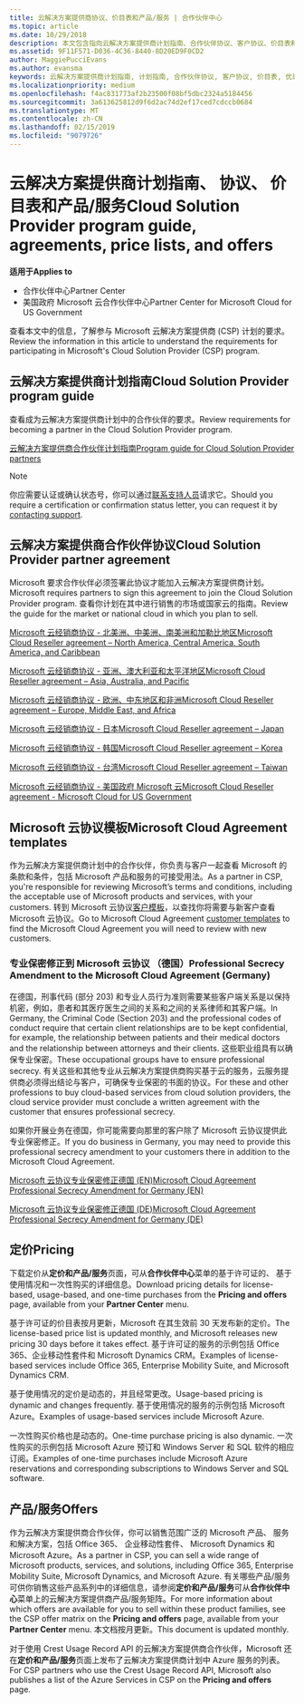 ```yaml
---
title: 云解决方案提供商协议、价目表和产品/服务 | 合作伙伴中心
ms.topic: article
ms.date: 10/29/2018
description: 本文包含指向云解决方案提供商计划指南、合作伙伴协议、客户协议、价目表和产品/服务的链接。
ms.assetid: 9F11F571-D036-4C36-8440-8D20ED9F0CD2
author: MaggiePucciEvans
ms.author: evansma
keywords: 云解决方案提供商计划指南, 计划指南, 合作伙伴协议, 客户协议, 价目表, 优惠
ms.localizationpriority: medium
ms.openlocfilehash: f4ac831773af2b23500f08bf5dbc2324a5184456
ms.sourcegitcommit: 3a613625812d9f6d2ac74d2ef17ced7cdccb0684
ms.translationtype: MT
ms.contentlocale: zh-CN
ms.lasthandoff: 02/15/2019
ms.locfileid: "9079726"
---
```

# <a name="cloud-solution-provider-program-guide-agreements-price-lists-and-offers"></a><span data-ttu-id="c2a7d-104">云解决方案提供商计划指南、 协议、 价目表和产品/服务</span><span class="sxs-lookup"><span data-stu-id="c2a7d-104">Cloud Solution Provider program guide, agreements, price lists, and offers</span></span>

**<span data-ttu-id="c2a7d-105">适用于</span><span class="sxs-lookup"><span data-stu-id="c2a7d-105">Applies to</span></span>**

-  <span data-ttu-id="c2a7d-106">合作伙伴中心</span><span class="sxs-lookup"><span data-stu-id="c2a7d-106">Partner Center</span></span>
-  <span data-ttu-id="c2a7d-107">美国政府 Microsoft 云合作伙伴中心</span><span class="sxs-lookup"><span data-stu-id="c2a7d-107">Partner Center for Microsoft Cloud for US Government</span></span>


<span data-ttu-id="c2a7d-108">查看本文中的信息，了解参与 Microsoft 云解决方案提供商 (CSP) 计划的要求。</span><span class="sxs-lookup"><span data-stu-id="c2a7d-108">Review the information in this article to understand the requirements for participating in Microsoft's Cloud Solution Provider (CSP) program.</span></span> 

## <a name="cloud-solution-provider-program-guide"></a><span data-ttu-id="c2a7d-109">云解决方案提供商计划指南</span><span class="sxs-lookup"><span data-stu-id="c2a7d-109">Cloud Solution Provider program guide</span></span>


<span data-ttu-id="c2a7d-110">查看成为云解决方案提供商计划中的合作伙伴的要求。</span><span class="sxs-lookup"><span data-stu-id="c2a7d-110">Review requirements for becoming a partner in the Cloud Solution Provider program.</span></span>

[<span data-ttu-id="c2a7d-111">云解决方案提供商合作伙伴计划指南</span><span class="sxs-lookup"><span data-stu-id="c2a7d-111">Program guide for Cloud Solution Provider partners</span></span>](http://go.microsoft.com/fwlink/p/?LinkId=617100)

>[!Note]
><span data-ttu-id="c2a7d-112">你应需要认证或确认状态号，你可以通过[联系支持人员](https://partner.microsoft.com/pcv/servicerequests/create)请求它。</span><span class="sxs-lookup"><span data-stu-id="c2a7d-112">Should you require a certification or confirmation status letter, you can request it by [contacting support](https://partner.microsoft.com/pcv/servicerequests/create).</span></span>

## <a name="cloud-solution-provider-partner-agreement"></a><span data-ttu-id="c2a7d-113">云解决方案提供商合作伙伴协议</span><span class="sxs-lookup"><span data-stu-id="c2a7d-113">Cloud Solution Provider partner agreement</span></span>

<span data-ttu-id="c2a7d-114">Microsoft 要求合作伙伴必须签署此协议才能加入云解决方案提供商计划。</span><span class="sxs-lookup"><span data-stu-id="c2a7d-114">Microsoft requires partners to sign this agreement to join the Cloud Solution Provider program.</span></span> <span data-ttu-id="c2a7d-115">查看你计划在其中进行销售的市场或国家云的指南。</span><span class="sxs-lookup"><span data-stu-id="c2a7d-115">Review the guide for the market or national cloud in which you plan to sell.</span></span>

[<span data-ttu-id="c2a7d-116">Microsoft 云经销商协议 - 北美洲、中美洲、南美洲和加勒比地区</span><span class="sxs-lookup"><span data-stu-id="c2a7d-116">Microsoft Cloud Reseller agreement – North America, Central America, South America, and Caribbean</span></span>](http://download.microsoft.com/download/2/C/8/2C8CAC17-FCE7-4F51-9556-4D77C7022DF5/MCRA2018_AOC_ENG_Sep2018_CR.pdf)

[<span data-ttu-id="c2a7d-117">Microsoft 云经销商协议 - 亚洲、澳大利亚和太平洋地区</span><span class="sxs-lookup"><span data-stu-id="c2a7d-117">Microsoft Cloud Reseller agreement – Asia, Australia, and Pacific</span></span>](http://download.microsoft.com/download/2/C/8/2C8CAC17-FCE7-4F51-9556-4D77C7022DF5/MCRA2018_APOC_ENG_Mar2019_CR.pdf)



[<span data-ttu-id="c2a7d-118">Microsoft 云经销商协议 - 欧洲、中东地区和非洲</span><span class="sxs-lookup"><span data-stu-id="c2a7d-118">Microsoft Cloud Reseller agreement – Europe, Middle East, and Africa</span></span>](http://download.microsoft.com/download/2/C/8/2C8CAC17-FCE7-4F51-9556-4D77C7022DF5/MCRA2018_EOC_ENG_Sep2018_CR.pdf)

[<span data-ttu-id="c2a7d-119">Microsoft 云经销商协议 - 日本</span><span class="sxs-lookup"><span data-stu-id="c2a7d-119">Microsoft Cloud Reseller agreement – Japan</span></span>](http://download.microsoft.com/download/2/C/8/2C8CAC17-FCE7-4F51-9556-4D77C7022DF5/MCRA2018_JPN_ENG_Sep2018_CR.pdf)

[<span data-ttu-id="c2a7d-120">Microsoft 云经销商协议 - 韩国</span><span class="sxs-lookup"><span data-stu-id="c2a7d-120">Microsoft Cloud Reseller agreement – Korea</span></span>](http://download.microsoft.com/download/2/C/8/2C8CAC17-FCE7-4F51-9556-4D77C7022DF5/MCRA2018_KOR_ENG_Sep2018_CR.pdf)

[<span data-ttu-id="c2a7d-121">Microsoft 云经销商协议 - 台湾</span><span class="sxs-lookup"><span data-stu-id="c2a7d-121">Microsoft Cloud Reseller agreement – Taiwan</span></span>](http://download.microsoft.com/download/2/C/8/2C8CAC17-FCE7-4F51-9556-4D77C7022DF5/MCRA2018_TAI_ENG_Sep2018_CR.pdf)

[<span data-ttu-id="c2a7d-122">Microsoft 云经销商协议 - 美国政府 Microsoft 云</span><span class="sxs-lookup"><span data-stu-id="c2a7d-122">Microsoft Cloud Reseller agreement - Microsoft Cloud for US Government</span></span>](http://download.microsoft.com/download/2/C/8/2C8CAC17-FCE7-4F51-9556-4D77C7022DF5/MCRA2018_AOC_USGCC_ENG_Feb2019_CR.pdf)


## <a name="microsoft-cloud-agreement-templates"></a><span data-ttu-id="c2a7d-123">Microsoft 云协议模板</span><span class="sxs-lookup"><span data-stu-id="c2a7d-123">Microsoft Cloud Agreement templates</span></span>

<span data-ttu-id="c2a7d-124">作为云解决方案提供商计划中的合作伙伴，你负责与客户一起查看 Microsoft 的条款和条件，包括 Microsoft 产品和服务的可接受用法。</span><span class="sxs-lookup"><span data-stu-id="c2a7d-124">As a partner in CSP, you're responsible for reviewing Microsoft’s terms and conditions, including the acceptable use of Microsoft products and services, with your customers.</span></span> <span data-ttu-id="c2a7d-125">转到 Microsoft 云协议[客户模板](agreements.md)，以查找你将需要与新客户查看 Microsoft 云协议。</span><span class="sxs-lookup"><span data-stu-id="c2a7d-125">Go to Microsoft Cloud Agreement [customer templates](agreements.md) to find the Microsoft Cloud Agreement you will need to review with new customers.</span></span> 




### <a name="professional-secrecy-amendment-to-the-microsoft-cloud-agreement-germany"></a><span data-ttu-id="c2a7d-126">专业保密修正到 Microsoft 云协议 （德国）</span><span class="sxs-lookup"><span data-stu-id="c2a7d-126">Professional Secrecy Amendment to the Microsoft Cloud Agreement (Germany)</span></span>

<span data-ttu-id="c2a7d-127">在德国，刑事代码 (部分 203) 和专业人员行为准则需要某些客户端关系是以保持机密，例如，患者和其医疗医生之间的关系和之间的关系律师和其客户端。</span><span class="sxs-lookup"><span data-stu-id="c2a7d-127">In Germany, the Criminal Code (Section 203) and the professional codes of conduct require that certain client relationships are to be kept confidential, for example, the relationship between patients and their medical doctors and the relationship between attorneys and their clients.</span></span> <span data-ttu-id="c2a7d-128">这些职业组具有以确保专业保密。</span><span class="sxs-lookup"><span data-stu-id="c2a7d-128">These occupational groups have to ensure professional secrecy.</span></span> <span data-ttu-id="c2a7d-129">有关这些和其他专业从云解决方案提供商购买基于云的服务，云服务提供商必须得出结论与客户，可确保专业保密的书面的协议。</span><span class="sxs-lookup"><span data-stu-id="c2a7d-129">For these and other professions to buy cloud-based services from cloud solution providers, the cloud service provider must conclude a written agreement with the customer that ensures professional secrecy.</span></span> 

<span data-ttu-id="c2a7d-130">如果你开展业务在德国，你可能需要向那里的客户除了 Microsoft 云协议提供此专业保密修正。</span><span class="sxs-lookup"><span data-stu-id="c2a7d-130">If you do business in Germany, you may need to provide this professional secrecy amendment to your customers there in addition to the Microsoft Cloud Agreement.</span></span>

[<span data-ttu-id="c2a7d-131">Microsoft 云协议专业保密修正德国 (EN)</span><span class="sxs-lookup"><span data-stu-id="c2a7d-131">Microsoft Cloud Agreement Professional Secrecy Amendment for Germany (EN)</span></span>](https://go.microsoft.com/fwlink/?linkid=2030827&clcid=0x409)

[<span data-ttu-id="c2a7d-132">Microsoft 云协议专业保密修正德国 (DE)</span><span class="sxs-lookup"><span data-stu-id="c2a7d-132">Microsoft Cloud Agreement Professional Secrecy Amendment for Germany (DE)</span></span>](https://go.microsoft.com/fwlink/?linkid=2030827&clcid=0x407)


## <a name="pricing"></a><span data-ttu-id="c2a7d-133">定价</span><span class="sxs-lookup"><span data-stu-id="c2a7d-133">Pricing</span></span>


<span data-ttu-id="c2a7d-134">下载定价从**定价和产品/服务**页面，可从**合作伙伴中心**菜单的基于许可证的、 基于使用情况和一次性购买的详细信息。</span><span class="sxs-lookup"><span data-stu-id="c2a7d-134">Download pricing details for license-based, usage-based, and one-time purchases from the **Pricing and offers** page, available from your **Partner Center** menu.</span></span> 

<span data-ttu-id="c2a7d-135">基于许可证的价目表按月更新，Microsoft 在其生效前 30 天发布新的定价。</span><span class="sxs-lookup"><span data-stu-id="c2a7d-135">The license-based price list is updated monthly, and Microsoft releases new pricing 30 days before it takes effect.</span></span> <span data-ttu-id="c2a7d-136">基于许可证的服务的示例包括 Office 365、企业移动性套件和 Microsoft Dynamics CRM。</span><span class="sxs-lookup"><span data-stu-id="c2a7d-136">Examples of license-based services include Office 365, Enterprise Mobility Suite, and Microsoft Dynamics CRM.</span></span> 

<span data-ttu-id="c2a7d-137">基于使用情况的定价是动态的，并且经常更改。</span><span class="sxs-lookup"><span data-stu-id="c2a7d-137">Usage-based pricing is dynamic and changes frequently.</span></span> <span data-ttu-id="c2a7d-138">基于使用情况的服务的示例包括 Microsoft Azure。</span><span class="sxs-lookup"><span data-stu-id="c2a7d-138">Examples of usage-based services include Microsoft Azure.</span></span>

<span data-ttu-id="c2a7d-139">一次性购买价格也是动态的。</span><span class="sxs-lookup"><span data-stu-id="c2a7d-139">One-time purchase pricing is also dynamic.</span></span> <span data-ttu-id="c2a7d-140">一次性购买的示例包括 Microsoft Azure 预订和 Windows Server 和 SQL 软件的相应订阅。</span><span class="sxs-lookup"><span data-stu-id="c2a7d-140">Examples of one-time purchases include Microsoft Azure reservations and corresponding subscriptions to Windows Server and SQL software.</span></span> 


## <a name="offers"></a><span data-ttu-id="c2a7d-141">产品/服务</span><span class="sxs-lookup"><span data-stu-id="c2a7d-141">Offers</span></span>


<span data-ttu-id="c2a7d-142">作为云解决方案提供商合作伙伴，你可以销售范围广泛的 Microsoft 产品、 服务和解决方案，包括 Office 365、 企业移动性套件、 Microsoft Dynamics 和 Microsoft Azure。</span><span class="sxs-lookup"><span data-stu-id="c2a7d-142">As a partner in CSP, you can sell a wide range of Microsoft products, services, and solutions, including Office 365, Enterprise Mobility Suite, Microsoft Dynamics, and Microsoft Azure.</span></span> <span data-ttu-id="c2a7d-143">有关哪些产品/服务可供你销售这些产品系列中的详细信息，请参阅**定价和产品/服务**可从**合作伙伴中心**菜单上的云解决方案提供商产品/服务矩阵。</span><span class="sxs-lookup"><span data-stu-id="c2a7d-143">For more information about which offers are available for you to sell within these product families, see the CSP offer matrix on the **Pricing and offers** page, available from your **Partner Center** menu.</span></span> <span data-ttu-id="c2a7d-144">本文档按月更新。</span><span class="sxs-lookup"><span data-stu-id="c2a7d-144">This document is updated monthly.</span></span>

<span data-ttu-id="c2a7d-145">对于使用 Crest Usage Record API 的云解决方案提供商合作伙伴，Microsoft 还在**定价和产品/服务**页面上发布了云解决方案提供商计划中 Azure 服务的列表。</span><span class="sxs-lookup"><span data-stu-id="c2a7d-145">For CSP partners who use the Crest Usage Record API, Microsoft also publishes a list of the Azure Services in CSP on the **Pricing and offers** page.</span></span>


